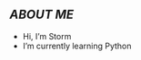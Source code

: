 ## _ABOUT ME_
- Hi, I’m Storm
- I’m currently learning Python

<!---
ItzSt0rm/ItzSt0rm is a ✨ special ✨ repository because its `README.md` (this file) appears on your GitHub profile.
You can click the Preview link to take a look at your changes.
--->
